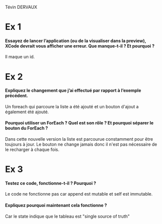 Tévin DERVAUX

# Ex 1

#### Essayez de lancer l’application (ou de la visualiser dans la preview), XCode devrait vous afficher une erreur. Que manque-t-il ? Et pourquoi ?  

Il maque un id.

# Ex 2

#### Expliquez le changement que j’ai effectué par rapport à l’exemple précédent.

Un foreach qui parcoure la liste a été ajouté et un bouton d'ajout a également été ajouté.

#### Pourquoi utiliser un ForEach ? Quel est son rôle ? Et pourquoi séparer le bouton du ForEach ?

Dans cette nouvelle version la liste est parcourue constamment pour être toujours à jour. Le bouton ne change jamais donc il n'est pas nécessaire de le recharger à chaque fois.

# Ex 3

#### Testez ce code, fonctionne-t-il ? Pourquoi ?

Le code ne fonctionne pas car append est mutable et self est immutable.

#### Expliquez pourquoi maintenant cela fonctionne ?

Car le state indique que le tableau est "single source of truth"